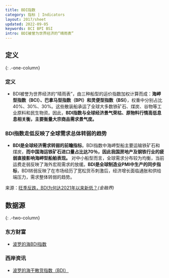 ```yaml
---
title: BDI指数
category: 指标 | Indicators
layout: 2017/sheet
updated: 2022-09-05
keywords: BCI BPI BSI 
intro: BDI被誉为世界经济的“晴雨表”
---
```



## 定义
{: .-one-column}

### 定义
- BDI被誉为世界经济的“晴雨表”，由三种船型的运价指数加权计算而成：**海岬型指数（BCI）、巴拿马型指数（BPI）和灵便型指数（BSI）**，权重中分别占比40%、30%、30%。这些散装船承运了全球大多数铁矿石、煤炭、谷物等工业原料和民生物资。因此，**BDI指数与全球经济景气荣枯、原物料行情高低息息相关衡，主要衡量大宗商品需求景气度。**

### BDI指数走低反映了全球需求总体转弱的趋势
- **BDI是全球经济需求转弱的前瞻指标**。BDI指数中海岬型船主要运输铁矿石和煤炭，**而中国海运铁矿石进口量占比达70％，因此我国房地产及钢铁行业的疲弱直接影响海岬型船舶表现。** 对中小船型而言，全球需求分布较为均衡，当前运费走弱反映了海外宏观需求的放缓。**BDI是全球制造业PMI中生产的同步指标**，BDI转弱反映了在市场经历了宽松货币刺激后，经济增长面临通胀和供给端压力，需求整体转弱的趋势。

来源：[旺季反跌，BDI为何达2021年以来新低？](http://futures.jrj.com.cn/2022/08/24102236929260.shtml)_(金融界)_

## 数据源
{: .-two-column}

### 东方财富
- [波罗的海BDI指数](http://quote.eastmoney.com/gb/zsBDI.html)

### 西岸资讯
- [波罗的海干散货指数（BDI）](http://www.96369.net/indices/77)